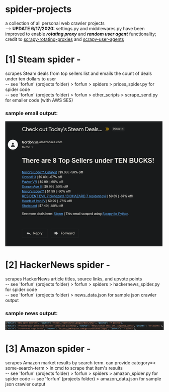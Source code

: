 # spider-projects
 a collection of all personal web crawler projects<br/>
 --> **UPDATE 6/17/2020:** settings.py and middlewares.py have been improved to enable ***rotating proxy*** and ***random user agent*** functionality; credit to [scrapy-rotating-proxies](https://github.com/TeamHG-Memex/scrapy-rotating-proxies) and [scrapy-user-agents](https://github.com/hyan15/crawler-demo/tree/master/crawling-basic/scrapy_user_agents)

# [1] Steam spider -
scrapes Steam deals from top sellers list and emails the count of deals under ten dollars to user<br/>
-- see 'forfun' (projects folder) > forfun > spiders > prices_spider.py for spider code<br/>
-- see 'forfun' (projects folder) > forfun > other_scripts > scrape_send.py for emailer code (with AWS SES)<br/>

### sample email output:
<img src="images/steam-sample-output.png" width="500">


# [2] HackerNews spider -
scrapes HackerNews article titles, source links, and upvote points<br/>
-- see 'forfun' (projects folder) > forfun > spiders > hackernews_spider.py for spider code<br/>
-- see 'forfun' (projects folder) > news_data.json for sample json crawler output  

### sample news output:
<img src="images/hackernews-sample-output.png" width="750">


# [3] Amazon spider -
scrapes Amazon market results by search term. can provide category=< some-search-term > in cmd to scrape that item's results<br/> 
-- see 'forfun' (projects folder) > forfun > spiders > amazon_spider.py for spider code
-- see 'forfun' (projects folder) > amazon_data.json for sample json crawler output

